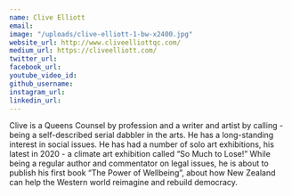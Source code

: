 ```yaml
---
name: Clive Elliott
email: 
image: "/uploads/clive-elliott-1-bw-x2400.jpg"
website_url: http://www.cliveelliottqc.com/
medium_url: https://cliveelliott.com/
twitter_url: 
facebook_url: 
youtube_video_id: 
github_username: 
instagram_url: 
linkedin_url: 
---
```


Clive is a Queens Counsel by profession and a writer and artist by calling - being a self-described serial dabbler in the arts. He has a long-standing interest in social issues. He has had a number of solo art exhibitions, his latest in 2020 - a climate art exhibition called “So Much to Lose\!” While being a regular author and commentator on legal issues, he is about to publish his first book “The Power of Wellbeing”, about how New Zealand can help the Western world reimagine and rebuild democracy.
